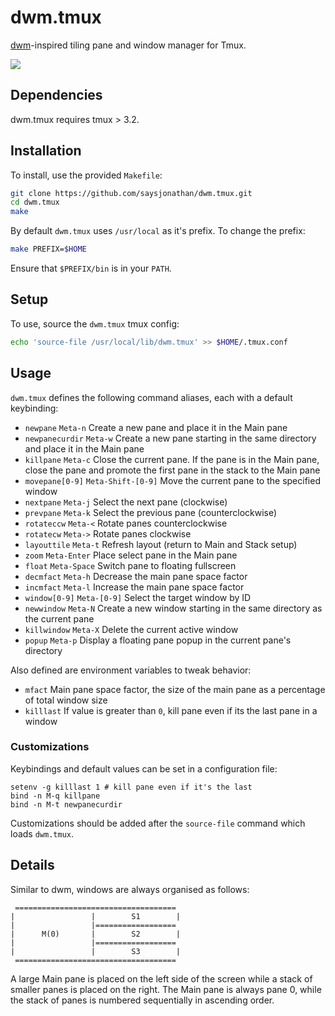 dwm.tmux
===
[dwm](http://dwm.suckless.org/)-inspired tiling pane and window manager for Tmux.

![](https://raw.githubusercontent.com/saysjonathan/dwm.tmux/master/screenshot.png)

## Dependencies
dwm.tmux requires tmux > 3.2.

## Installation
To install, use the provided `Makefile`:

```sh
git clone https://github.com/saysjonathan/dwm.tmux.git
cd dwm.tmux
make
```

By default `dwm.tmux` uses `/usr/local` as it's prefix. To change the prefix:

```sh
make PREFIX=$HOME
```

Ensure that `$PREFIX/bin` is in your `PATH`.

## Setup
To use, source the `dwm.tmux` tmux config:

```sh
echo 'source-file /usr/local/lib/dwm.tmux' >> $HOME/.tmux.conf
```

## Usage
`dwm.tmux` defines the following command aliases, each with a default keybinding:

- `newpane` `Meta-n` Create a new pane and place it in the Main pane
- `newpanecurdir` `Meta-w` Create a new pane starting in the same directory and place it in the Main pane
- `killpane` `Meta-c` Close the current pane. If the pane is in the Main pane, close the pane and promote the first pane in the stack to the Main pane
- `movepane[0-9]` `Meta-Shift-[0-9]` Move the current pane to the specified window
- `nextpane` `Meta-j` Select the next pane (clockwise)
- `prevpane` `Meta-k` Select the previous pane (counterclockwise)
- `rotateccw` `Meta-<` Rotate panes counterclockwise
- `rotatecw` `Meta->` Rotate panes clockwise
- `layouttile` `Meta-t` Refresh layout (return to Main and Stack setup)
- `zoom` `Meta-Enter` Place select pane in the Main pane
- `float` `Meta-Space` Switch pane to floating fullscreen
- `decmfact` `Meta-h` Decrease the main pane space factor
- `incmfact` `Meta-l` Increase the main pane space factor
- `window[0-9]` `Meta-[0-9]` Select the target window by ID
- `newwindow` `Meta-N` Create a new window starting in the same directory as the current pane
- `killwindow` `Meta-X` Delete the current active window
- `popup` `Meta-p` Display a floating pane popup in the current pane's directory

Also defined are environment variables to tweak behavior:

- `mfact` Main pane space factor, the size of the main pane as a percentage of total window size
- `killlast` If value is greater than `0`, kill pane even if its the last pane in a window

### Customizations
Keybindings and default values can be set in a configuration file:

```
setenv -g killlast 1 # kill pane even if it's the last
bind -n M-q killpane
bind -n M-t newpanecurdir
```

Customizations should be added after the `source-file` command which loads `dwm.tmux`.

## Details

Similar to dwm, windows are always organised as follows:

```
 ====================================
|                 |        S1        | 
|                 |==================
|      M(0)       |        S2        | 
|                 |==================
|                 |        S3        | 
 ====================================
```

A large Main pane is placed on the left side of the screen while a stack of smaller panes is placed on the right. The Main pane is always pane 0,  while the stack of panes is numbered sequentially in ascending order.
